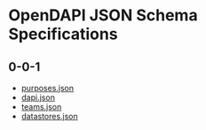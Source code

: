 # OpenDAPI JSON Schema Specifications

## 0-0-1

* [purposes.json](./0-0-1/purposes.json)
* [dapi.json](./0-0-1/dapi.json)
* [teams.json](./0-0-1/teams.json)
* [datastores.json](./0-0-1/datastores.json)
